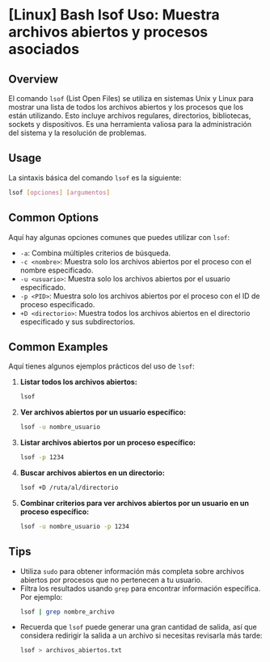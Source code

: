 # [Linux] Bash lsof Uso: Muestra archivos abiertos y procesos asociados

## Overview
El comando `lsof` (List Open Files) se utiliza en sistemas Unix y Linux para mostrar una lista de todos los archivos abiertos y los procesos que los están utilizando. Esto incluye archivos regulares, directorios, bibliotecas, sockets y dispositivos. Es una herramienta valiosa para la administración del sistema y la resolución de problemas.

## Usage
La sintaxis básica del comando `lsof` es la siguiente:

```bash
lsof [opciones] [argumentos]
```

## Common Options
Aquí hay algunas opciones comunes que puedes utilizar con `lsof`:

- `-a`: Combina múltiples criterios de búsqueda.
- `-c <nombre>`: Muestra solo los archivos abiertos por el proceso con el nombre especificado.
- `-u <usuario>`: Muestra solo los archivos abiertos por el usuario especificado.
- `-p <PID>`: Muestra solo los archivos abiertos por el proceso con el ID de proceso especificado.
- `+D <directorio>`: Muestra todos los archivos abiertos en el directorio especificado y sus subdirectorios.

## Common Examples
Aquí tienes algunos ejemplos prácticos del uso de `lsof`:

1. **Listar todos los archivos abiertos:**
   ```bash
   lsof
   ```

2. **Ver archivos abiertos por un usuario específico:**
   ```bash
   lsof -u nombre_usuario
   ```

3. **Listar archivos abiertos por un proceso específico:**
   ```bash
   lsof -p 1234
   ```

4. **Buscar archivos abiertos en un directorio:**
   ```bash
   lsof +D /ruta/al/directorio
   ```

5. **Combinar criterios para ver archivos abiertos por un usuario en un proceso específico:**
   ```bash
   lsof -u nombre_usuario -p 1234
   ```

## Tips
- Utiliza `sudo` para obtener información más completa sobre archivos abiertos por procesos que no pertenecen a tu usuario.
- Filtra los resultados usando `grep` para encontrar información específica. Por ejemplo:
  ```bash
  lsof | grep nombre_archivo
  ```
- Recuerda que `lsof` puede generar una gran cantidad de salida, así que considera redirigir la salida a un archivo si necesitas revisarla más tarde:
  ```bash
  lsof > archivos_abiertos.txt
  ```